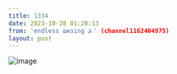 ```yaml
---
title: 1334
date: 2023-10-28 01:28:13
from: 'endless шизing ⍼' (channel1162404975)
layout: post
---
```


![image](photos/photo_187@28-10-2023_01-28-13.jpg)


